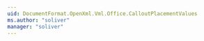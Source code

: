 ```yaml
---
uid: DocumentFormat.OpenXml.Vml.Office.CalloutPlacementValues
ms.author: "soliver"
manager: "soliver"
---
```

